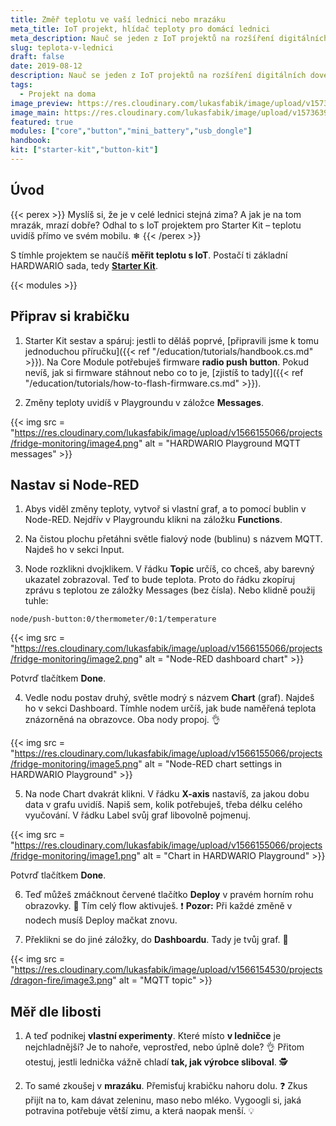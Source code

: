 ```yaml
---
title: Změř teplotu ve vaší lednici nebo mrazáku
meta_title: IoT projekt, hlídač teploty pro domácí lednici
meta_description: Nauč se jeden z IoT projektů na rozšíření digitálních dovedností. Sestav se Starter Kitem od HARDWARIOu zařízení, se kterým změříš, jak moc je u vás v mrazáku zima.
slug: teplota-v-lednici
draft: false
date: 2019-08-12
description: Nauč se jeden z IoT projektů na rozšíření digitálních dovedností. Sestav se Starter Kitem od HARDWARIOu zařízení, se kterým změříš, jak moc je u vás v mrazáku zima.
tags:
  - Projekt na doma
image_preview: https://res.cloudinary.com/lukasfabik/image/upload/v1573639788/projects/fridge-monitoring/3-fridge-monitoring.jpg
image_main: https://res.cloudinary.com/lukasfabik/image/upload/v1573639788/projects/fridge-monitoring/3-fridge-monitoring.jpg
featured: true
modules: ["core","button","mini_battery","usb_dongle"]
handbook:
kit: ["starter-kit","button-kit"]
---
```


## Úvod

{{< perex >}}
Myslíš si, že je v celé lednici stejná zima? A jak je na tom mrazák, mrazí dobře? Odhal to s IoT projektem pro Starter Kit – teplotu uvidíš přímo ve svém mobilu. ❄
{{< /perex >}}

S tímhle projektem se naučíš **měřit teplotu s IoT**. Postačí ti základní HARDWARIO sada, tedy [**Starter Kit**](https://shop.hardwario.com/starter-kit/).

{{< modules >}}

## Připrav si krabičku

1. Starter Kit sestav a spáruj: jestli to děláš poprvé, [připravili jsme k tomu jednoduchou příručku]({{< ref "/education/tutorials/handbook.cs.md" >}}). Na Core Module potřebuješ firmware **radio push button**. Pokud nevíš, jak si firmware stáhnout nebo co to je, [zjistíš to tady]({{< ref "/education/tutorials/how-to-flash-firmware.cs.md" >}}).

2. Změny teploty uvidíš v Playgroundu v záložce **Messages**.

{{< img src = "https://res.cloudinary.com/lukasfabik/image/upload/v1566155066/projects/fridge-monitoring/image4.png" alt = "HARDWARIO Playground MQTT messages" >}}

## Nastav si Node-RED

1. Abys viděl změny teploty, vytvoř si vlastní graf, a to pomocí bublin v Node-RED. Nejdřív v Playgroundu klikni na záložku **Functions**.

2. Na čistou plochu přetáhni světle fialový node (bublinu) s názvem MQTT. Najdeš ho v sekci Input.

3. Node rozklikni dvojklikem. V řádku **Topic** určíš, co chceš, aby barevný ukazatel zobrazoval. Teď to bude teplota. Proto do řádku zkopíruj zprávu s teplotou ze záložky Messages (bez čísla). Nebo klidně použij tuhle:

```
node/push-button:0/thermometer/0:1/temperature
```

{{< img src = "https://res.cloudinary.com/lukasfabik/image/upload/v1566155066/projects/fridge-monitoring/image2.png" alt = "Node-RED dashboard chart" >}}

Potvrď tlačítkem **Done**.

4. Vedle nodu postav druhý, světle modrý s názvem **Chart** (graf). Najdeš ho v sekci Dashboard. Tímhle nodem určíš, jak bude naměřená teplota znázorněná na obrazovce. Oba nody propoj. 👌

{{< img src = "https://res.cloudinary.com/lukasfabik/image/upload/v1566155066/projects/fridge-monitoring/image5.png" alt = "Node-RED chart settings in HARDWARIO Playground" >}}

5. Na node Chart dvakrát klikni. V řádku **X-axis** nastavíš, za jakou dobu data v grafu uvidíš. Napiš sem, kolik potřebuješ, třeba délku celého vyučování.
V řádku Label svůj graf libovolně pojmenuj.

{{< img src = "https://res.cloudinary.com/lukasfabik/image/upload/v1566155066/projects/fridge-monitoring/image1.png" alt = "Chart in HARDWARIO Playground" >}}

Potvrď tlačítkem **Done**.

6. Teď můžeš zmáčknout červené tlačítko **Deploy** v pravém horním rohu obrazovky. 🚨 Tím celý flow aktivuješ.
❗ **Pozor:** Při každé změně v nodech musíš Deploy mačkat znovu.

7. Překlikni se do jiné záložky, do **Dashboardu**. Tady je tvůj graf. 👏

{{< img src = "https://res.cloudinary.com/lukasfabik/image/upload/v1566154530/projects/dragon-fire/image3.png" alt = "MQTT topic" >}}

## Měř dle libosti

1. A teď podnikej **vlastní experimenty**. Které místo **v ledničce** je nejchladnější? Je to nahoře, veprostřed, nebo úplně dole? 👌
Přitom otestuj, jestli lednička vážně chladí **tak, jak výrobce sliboval**. 🕵️

2. To samé zkoušej v **mrazáku**. Přemisťuj krabičku nahoru dolu.
❓ Zkus přijít na to, kam dávat zeleninu, maso nebo mléko. Vygoogli si, jaká potravina potřebuje větší zimu, a která naopak menší. 💡
